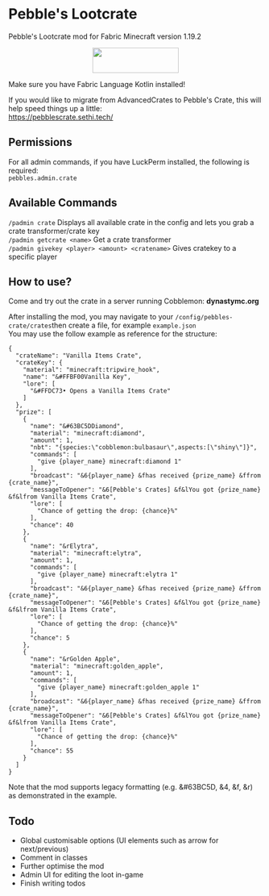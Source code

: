 # Pebble's Lootcrate
Pebble's Lootcrate mod for Fabric Minecraft version 1.19.2

<p><a title="Fabric Language Kotlin" href="https://minecraft.curseforge.com/projects/fabric-language-kotlin" target="_blank" rel="noopener noreferrer"><img style="display: block; margin-left: auto; margin-right: auto;" src="https://i.imgur.com/c1DH9VL.png" alt="" width="171" height="50" /></a></p>

Make sure you have Fabric Language Kotlin installed!

If you would like to migrate from AdvancedCrates to Pebble's Crate, this will help speed things up a little: <br>
https://pebblescrate.sethi.tech/

## Permissions
For all admin commands, if you have LuckPerm installed, the following is required:<br>
`pebbles.admin.crate`

## Available Commands
`/padmin crate` Displays all available crate in the config and lets you grab a crate transformer/crate key <br>
`/padmin getcrate <name>` Get a crate transformer <br>
`/padmin givekey <player> <amount> <cratename>` Gives cratekey to a specific player <br>

## How to use?
Come and try out the crate in a server running Cobblemon: **dynastymc.org**

After installing the mod, you may navigate to your `/config/pebbles-crate/crates`then create a file, for example `example.json`
<br>
You may use the follow example as reference for the structure: <br>

```
{
  "crateName": "Vanilla Items Crate",
  "crateKey": {
    "material": "minecraft:tripwire_hook",
    "name": "&#FFBF00Vanilla Key",
    "lore": [
      "&#FFDC73• Opens a Vanilla Items Crate"
    ]
  },
  "prize": [
    {
      "name": "&#63BC5DDiamond",
      "material": "minecraft:diamond",
      "amount": 1,
	  "nbt": "{species:\"cobblemon:bulbasaur\",aspects:[\"shiny\"]}",
      "commands": [
        "give {player_name} minecraft:diamond 1"
      ],
      "broadcast": "&6{player_name} &fhas received {prize_name} &ffrom {crate_name}",
      "messageToOpener": "&6[Pebble's Crates] &f&lYou got {prize_name} &f&lfrom Vanilla Items Crate",
      "lore": [
        "Chance of getting the drop: {chance}%"
      ],
      "chance": 40
    },
    {
      "name": "&rElytra",
      "material": "minecraft:elytra",
      "amount": 1,
      "commands": [
        "give {player_name} minecraft:elytra 1"
      ],
      "broadcast": "&6{player_name} &fhas received {prize_name} &ffrom {crate_name}",
      "messageToOpener": "&6[Pebble's Crates] &f&lYou got {prize_name} &f&lfrom Vanilla Items Crate",
      "lore": [
        "Chance of getting the drop: {chance}%"
      ],
      "chance": 5
    },
    {
      "name": "&rGolden Apple",
      "material": "minecraft:golden_apple",
      "amount": 1,
      "commands": [
        "give {player_name} minecraft:golden_apple 1"
      ],
      "broadcast": "&6{player_name} &fhas received {prize_name} &ffrom {crate_name}",
      "messageToOpener": "&6[Pebble's Crates] &f&lYou got {prize_name} &f&lfrom Vanilla Items Crate",
      "lore": [
        "Chance of getting the drop: {chance}%"
      ],
      "chance": 55
    }
  ]
}
```
Note that the mod supports legacy formatting (e.g. &#63BC5D, &4, &f, &r) as demonstrated in the example.

## Todo
- Global customisable options (UI elements such as arrow for next/previous)
- Comment in classes
- Further optimise the mod
- Admin UI for editing the loot in-game
- Finish writing todos
